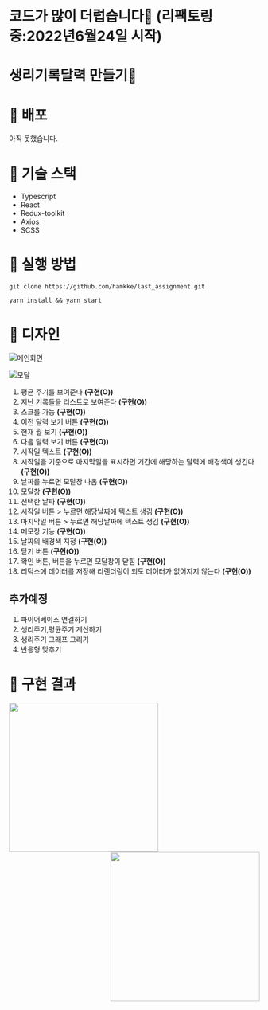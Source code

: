 # 코드가 많이 더럽습니다🙈 (리팩토링 중:2022년6월24일 시작)
# 생리기록달력 만들기🦖
# 🚀 배포
아직 못했습니다.

# 🔧 기술 스택
- Typescript
- React
- Redux-toolkit
- Axios
- SCSS

# 📌 실행 방법

```
git clone https://github.com/hamkke/last_assignment.git
```
```
yarn install && yarn start
``` 

# 🎨 디자인
![메인화면](https://user-images.githubusercontent.com/46497281/172038398-eda0ad1c-a512-4255-9513-f66f7b30561c.png)

![모달](https://user-images.githubusercontent.com/46497281/172038417-f41d2154-4938-42db-9e87-8107e9c7b969.png)

1. 평균 주기를 보여준다 <strong>(구현(O))</strong>
2. 지난 기록들을 리스트로 보여준다 <strong>(구현(O))</strong>
3. 스크롤 가능 <strong>(구현(O))</strong>
4. 이전 달력 보기 버튼 <strong>(구현(O))</strong>
5. 현재 월 보기 <strong>(구현(O))</strong>
6. 다음 달력 보기 버튼 <strong>(구현(O))</strong>
7. 시작일 텍스트 <strong>(구현(O))</strong>
8. 시작일을 기준으로 마지막일을 표시하면 기간에 해당하는 달력에 배경색이 생긴다 <strong>(구현(O))</strong>
9. 날짜를 누르면 모달창 나옴 <strong>(구현(O))</strong>
10. 모달창 <strong>(구현(O))</strong>
11. 선택한 날짜 <strong>(구현(O))</strong>
12. 시작일 버튼 > 누르면 해당날짜에 텍스트 생김 <strong>(구현(O))</strong>
13. 마지막일 버튼 > 누르면 해당날짜에 텍스트 생김 <strong>(구현(O))</strong>
14. 메모장 기능 <strong>(구현(O))</strong>
15. 날짜의 배경색 지정 <strong>(구현(O))</strong>
16. 닫기 버튼 <strong>(구현(O))</strong>
17. 확인 버튼, 버튼을 누르면 모달창이 닫힘 <strong>(구현(O))</strong>
18. 리덕스에 데이터를 저장해 리렌더링이 되도 데이터가 없어지지 않는다 <strong>(구현(O))</strong>

## 추가예정
1. 파이어베이스 연결하기
2. 생리주기,평균주기 계산하기
3. 생리주기 그래프 그리기
4. 반응형 맞추기



# 📸 구현 결과

<p>
<img align="left" src="https://user-images.githubusercontent.com/46497281/172038683-40a18eb0-5475-4118-999b-7e9a36688a91.png" width="300px">

<img align="right" src="https://user-images.githubusercontent.com/46497281/173219326-460e8a16-1fe7-4283-83a6-f734a332b9eb.png" width="300px">
</p>






